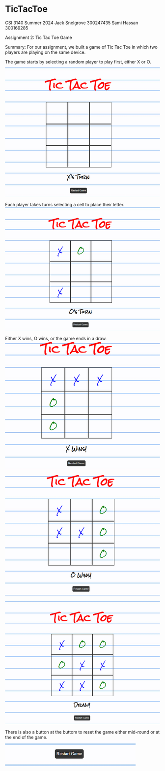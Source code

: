 # TicTacToe
CSI 3140 Summer 2024
Jack Snelgrove 300247435
Sami Hassan 300169285

Assignment 2: Tic Tac Toe Game

Summary:
For our assignment, we built a game of Tic Tac Toe in which two players are playing on the same device.

The game starts by selecting a random player to play first, either X or O.
![alt text](./docs/design_system/s1.png)

Each player takes turns selecting a cell to place their letter.
![alt text](./docs/design_system/s2.png)

Either X wins, O wins, or the game ends in a draw.\
![alt text](./docs/design_system/xwin.png)

![alt text](./docs/design_system/owin.png)

![alt text](./docs/design_system/draw.png)

There is also a button at the buttom to reset the game either mid-round or at the end of the game.
![alt text](./docs/design_system/button.png)